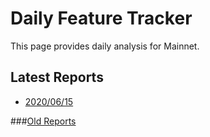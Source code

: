# Daily Feature Tracker
This page provides daily analysis for Mainnet.

## Latest Reports
- [2020/06/15](https://harmony-one.github.io/harmony-log-analysis/notebooks/explorer_mini_logs/mainnet_2020_06_15.html)

###[Old Reports](https://harmony-one.github.io/harmony-log-analysis/notebooks/explorer_mini_logs/old_report)
